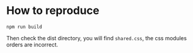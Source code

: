 # How to reproduce

```
npm run build
```

Then check the dist directory, you will find `shared.css`, the css modules orders are incorrect.
